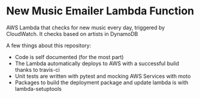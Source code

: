 # New Music Emailer Lambda Function
AWS Lambda that checks for new music every day, triggered by CloudWatch. It checks based on artists in DynamoDB

A few things about this repository:
* Code is self documented (for the most part)
* The Lambda automatically deploys to AWS with a successful build thanks to travis-ci
* Unit tests are written with pytest and mocking AWS Services with moto
* Packages to build the deployment package and update lambda is with lambda-setuptools
 
